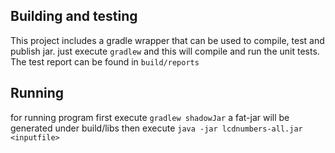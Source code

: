 ## Building and testing
This project includes a gradle wrapper that can be used to compile, test and publish jar.
just execute `gradlew` and this will compile and run the unit tests.
The test report can be found in `build/reports`

## Running
for running program first execute `gradlew shadowJar`
a fat-jar will be generated under build/libs
then execute `java -jar lcdnumbers-all.jar <inputfile>`